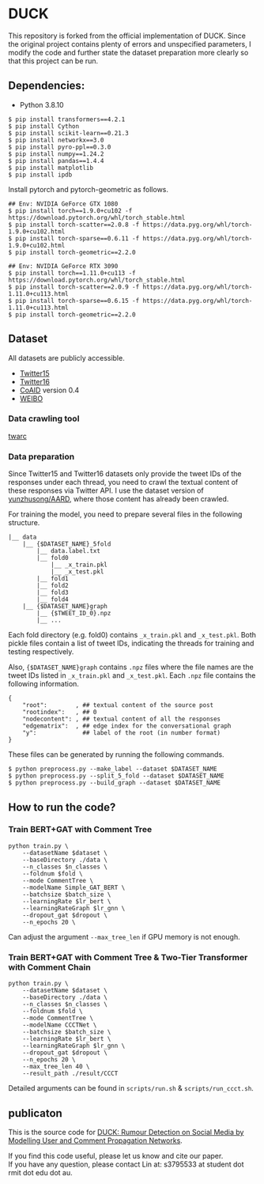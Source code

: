 # DUCK
This repository is forked from the official implementation of DUCK. Since the original project contains plenty of errors and unspecified parameters, I modify the code and further state the dataset preparation more clearly so that this project can be run.

## Dependencies:
- Python 3.8.10
```
$ pip install transformers==4.2.1
$ pip install Cython
$ pip install scikit-learn==0.21.3
$ pip install networkx==3.0
$ pip install pyro-ppl==0.3.0
$ pip install numpy==1.24.2
$ pip install pandas==1.4.4
$ pip install matplotlib
$ pip install ipdb
```
Install pytorch and pytorch-geometric as follows.
```
## Env: NVIDIA GeForce GTX 1080
$ pip install torch==1.9.0+cu102 -f https://download.pytorch.org/whl/torch_stable.html
$ pip install torch-scatter==2.0.8 -f https://data.pyg.org/whl/torch-1.9.0+cu102.html
$ pip install torch-sparse==0.6.11 -f https://data.pyg.org/whl/torch-1.9.0+cu102.html
$ pip install torch-geometric==2.2.0

## Env: NVIDIA GeForce RTX 3090
$ pip install torch==1.11.0+cu113 -f https://download.pytorch.org/whl/torch_stable.html
$ pip install torch-scatter==2.0.9 -f https://data.pyg.org/whl/torch-1.11.0+cu113.html
$ pip install torch-sparse==0.6.15 -f https://data.pyg.org/whl/torch-1.11.0+cu113.html
$ pip install torch-geometric==2.2.0
```

## Dataset
All datasets are publicly accessible.
- [Twitter15](https://www.dropbox.com/s/7ewzdrbelpmrnxu/rumdetect2017.zip?dl=0)
- [Twitter16](https://www.dropbox.com/s/7ewzdrbelpmrnxu/rumdetect2017.zip?dl=0)
- [CoAID](https://github.com/cuilimeng/CoAID) version 0.4
- [WEIBO](https://alt.qcri.org/~wgao/data/rumdect.zip)

### Data crawling tool
[twarc](https://github.com/DocNow/twarc)

### Data preparation
Since Twitter15 and Twitter16 datasets only provide the tweet IDs of the responses under each thread, you need to crawl the textual content of these responses via Twitter API. I use the dataset version of [yunzhusong/AARD](https://github.com/yunzhusong/AARD), where those content has already been crawled.

For training the model, you need to prepare several files in the following structure.
```
|__ data
    |__ {$DATASET_NAME}_5fold
        |__ data.label.txt
        |__ fold0
            |__ _x_train.pkl
            |__ _x_test.pkl
        |__ fold1
        |__ fold2
        |__ fold3
        |__ fold4
    |__ {$DATASET_NAME}graph
        |__ {$TWEET_ID_0}.npz
        |__ ...
```
Each fold directory (e.g. fold0) contains `_x_train.pkl` and `_x_test.pkl`. Both pickle files contain a list of tweet IDs, indicating the threads for training and testing respectively.

Also, `{$DATASET_NAME}graph` contains `.npz` files where the file names are the tweet IDs listed in `_x_train.pkl` and `_x_test.pkl`. Each `.npz` file contains the following information.
```
{
    "root":        , ## textual content of the source post
    "rootindex":   , ## 0
    "nodecontent": , ## textual content of all the responses
    "edgematrix":  , ## edge index for the conversational graph
    "y":             ## label of the root (in number format)
}
```
These files can be generated by running the following commands.
```
$ python preprocess.py --make_label --dataset $DATASET_NAME
$ python preprocess.py --split_5_fold --dataset $DATASET_NAME
$ python preprocess.py --build_graph --dataset $DATASET_NAME
```

## How to run the code?
### Train BERT+GAT with Comment Tree
```
python train.py \
    --datasetName $dataset \
    --baseDirectory ./data \
    --n_classes $n_classes \
    --foldnum $fold \
    --mode CommentTree \
    --modelName Simple_GAT_BERT \
    --batchsize $batch_size \
    --learningRate $lr_bert \
    --learningRateGraph $lr_gnn \
    --dropout_gat $dropout \
    --n_epochs 20 \
```
Can adjust the argument `--max_tree_len` if GPU memory is not enough.

### Train BERT+GAT with Comment Tree & Two-Tier Transformer with Comment Chain
```
python train.py \
    --datasetName $dataset \
    --baseDirectory ./data \
    --n_classes $n_classes \
    --foldnum $fold \
    --mode CommentTree \
    --modelName CCCTNet \
    --batchsize $batch_size \
    --learningRate $lr_bert \
    --learningRateGraph $lr_gnn \
    --dropout_gat $dropout \
    --n_epochs 20 \
    --max_tree_len 40 \
    --result_path ./result/CCCT
```
Detailed arguments can be found in `scripts/run.sh` & `scripts/run_ccct.sh`.

## publicaton
This is the source code for [DUCK: Rumour Detection on Social Media by Modelling User and Comment Propagation Networks](https://aclanthology.org/2022.naacl-main.364/).


If you find this code useful, please let us know and cite our paper.  
If you have any question, please contact Lin at: s3795533 at student dot rmit dot edu dot au.

